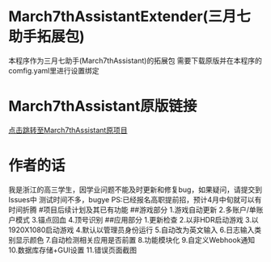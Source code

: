# March7thAssistantExtender(三月七助手拓展包)
本程序作为三月七助手(March7thAssistant)的拓展包
需要下载原版并在本程序的comfig.yaml里进行设置绑定
# March7thAssistant原版链接
[点击跳转至March7thAssistant原项目](https://github.com/moesnow/March7thAssistant)
# 作者的话
我是浙江的高三学生，因学业问题不能及时更新和修复bug，如果疑问，请提交到Issues中
测试时间不多，bugye
PS:已经报名高职提前招，预计4月中旬就可以有时间折腾
#项目后续计划及其已有功能
##游戏部分
1.游戏自动更新
2.多账户/单账户模式
3.锚点回血
4.顶号识别
##应用部分
1.更新检查
2.以非HDR启动游戏                                                                                                                                                                                                                                                                                                                                                                 3.以1920X1080启动游戏
4.默认以管理员身份运行
5.自动改为英文输入
6.日志输入类别显示颜色
7.自动检测相关应用是否前置
8.功能模块化
9.自定义Webhook通知
10.数据库存储+GUI设置
11.错误页面截图
